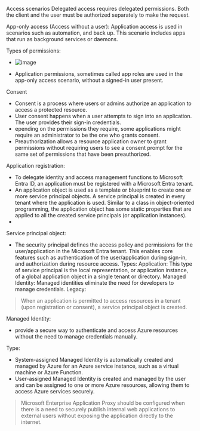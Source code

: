 Access scenarios
Delegated access requires delegated permissions. Both the client and the user must be authorized separately to make the request.

App-only access (Access without a user): Application access is used in scenarios such as automation, and back up. This scenario includes apps that run as background services or daemons.

Types of permissions:
- ![image](https://github.com/IOxCyber/Azure-Certs/assets/40174034/65c70f77-d24b-465a-b6fd-0c58fbba8517)

- Application permissions, sometimes called app roles are used in the app-only access scenario, without a signed-in user present. 

Consent
-  Consent is a process where users or admins authorize an application to access a protected resource.
-  User consent happens when a user attempts to sign into an application. The user provides their sign-in credentials.
-  epending on the permissions they require, some applications might require an administrator to be the one who grants consent.
-  Preauthorization allows a resource application owner to grant permissions without requiring users to see a consent prompt for the same set of permissions that have been preauthorized.


 Application registration:
 - To delegate identity and access management functions to Microsoft Entra ID, an application must be registered with a Microsoft Entra tenant.
 - An application object is used as a template or blueprint to create one or more service principal objects. A service principal is created in every tenant where the application is used. Similar to a class in object-oriented programming, the application object has some static properties that are applied to all the created service principals (or application instances).
 - 

 Service principal object: 
 - The security principal defines the access policy and permissions for the user/application in the Microsoft Entra tenant. This enables core features such as authentication of the user/application during sign-in, and authorization during resource access.
Types:
 Application: This type of service principal is the local representation, or application instance, of a global application object in a single tenant or directory. 
 Managed Identity: Managed identities eliminate the need for developers to manage credentials.
 Legacy: 
 > When an application is permitted to access resources in a tenant (upon registration or consent), a service principal object is created. 

Managed Identity:
- provide a secure way to authenticate and access Azure resources without the need to manage credentials manually.

Type:
- System-assigned Managed Identity is automatically created and managed by Azure for an Azure service instance, such as a virtual machine or Azure Function.
- User-assigned Managed Identity is created and managed by the user and can be assigned to one or more Azure resources, allowing them to access Azure services securely.

> Microsoft Enterprise Application Proxy should be configured when there is a need to securely publish internal web applications to external users without exposing the application directly to the internet.










